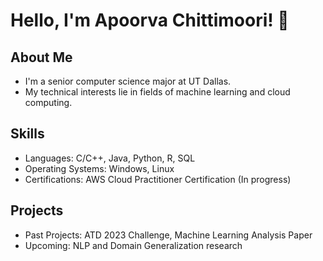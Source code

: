 # Hello, I'm Apoorva Chittimoori! 👋

## About Me
- I'm a senior computer science major at UT Dallas.
- My technical interests lie in fields of machine learning and cloud computing.

## Skills
- Languages: C/C++, Java, Python, R, SQL
- Operating Systems: Windows, Linux
- Certifications: AWS Cloud Practitioner Certification (In progress)

## Projects
- Past Projects: ATD 2023 Challenge, Machine Learning Analysis Paper
- Upcoming: NLP and Domain Generalization research



